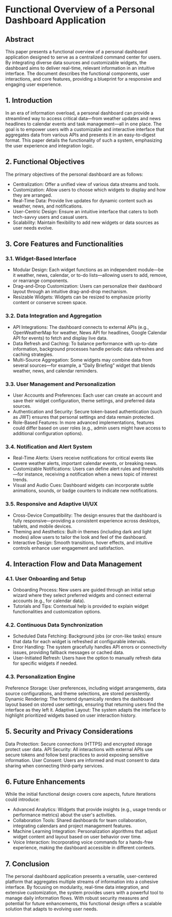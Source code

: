 # Functional Overview of a Personal Dashboard Application

## Abstract

This paper presents a functional overview of a personal dashboard application designed to serve as a centralized command center for users. By integrating diverse data sources and customizable widgets, the dashboard aims to deliver real-time, relevant information in an intuitive interface. The document describes the functional components, user interactions, and core features, providing a blueprint for a responsive and engaging user experience.

## 1. Introduction

In an era of information overload, a personal dashboard can provide a streamlined way to access critical data—from weather updates and news headlines to calendar events and task management—all in one place. The goal is to empower users with a customizable and interactive interface that aggregates data from various APIs and presents it in an easy-to-digest format. This paper details the functionality of such a system, emphasizing the user experience and integration logic.

## 2. Functional Objectives

The primary objectives of the personal dashboard are as follows:

* Centralization: Offer a unified view of various data streams and tools.
* Customization: Allow users to choose which widgets to display and how they are arranged.
* Real-Time Data: Provide live updates for dynamic content such as weather, news, and notifications.
* User-Centric Design: Ensure an intuitive interface that caters to both tech-savvy users and casual users.
* Scalability: Maintain flexibility to add new widgets or data sources as user needs evolve.

## 3. Core Features and Functionalities

### 3.1. Widget-Based Interface

* Modular Design: Each widget functions as an independent module—be it weather, news, calendar, or to-do lists—allowing users to add, remove, or rearrange components.
* Drag-and-Drop Customization: Users can personalize their dashboard layout through an intuitive drag-and-drop mechanism.
* Resizable Widgets: Widgets can be resized to emphasize priority content or conserve screen space.

### 3.2. Data Integration and Aggregation

* API Integrations: The dashboard connects to external APIs (e.g., OpenWeatherMap for weather, News API for headlines, Google Calendar API for events) to fetch and display live data.
* Data Refresh and Caching: To balance performance with up-to-date information, background processes handle periodic data refreshes and caching strategies.
* Multi-Source Aggregation: Some widgets may combine data from several sources—for example, a “Daily Briefing” widget that blends weather, news, and calendar reminders.

### 3.3. User Management and Personalization

* User Accounts and Preferences: Each user can create an account and save their widget configuration, theme settings, and preferred data sources.
* Authentication and Security: Secure token-based authentication (such as JWT) ensures that personal settings and data remain protected.
* Role-Based Features: In more advanced implementations, features could differ based on user roles (e.g., admin users might have access to additional configuration options).

### 3.4. Notification and Alert System

* Real-Time Alerts: Users receive notifications for critical events like severe weather alerts, important calendar events, or breaking news.
* Customizable Notifications: Users can define alert rules and thresholds—for instance, receiving a notification when a news topic of interest trends.
* Visual and Audio Cues: Dashboard widgets can incorporate subtle animations, sounds, or badge counters to indicate new notifications.

### 3.5. Responsive and Adaptive UI/UX

* Cross-Device Compatibility: The design ensures that the dashboard is fully responsive—providing a consistent experience across desktops, tablets, and mobile devices.
* Theming and Aesthetics: Built-in themes (including dark and light modes) allow users to tailor the look and feel of the dashboard.
* Interactive Design: Smooth transitions, hover effects, and intuitive controls enhance user engagement and satisfaction.

## 4. Interaction Flow and Data Management

### 4.1. User Onboarding and Setup

* Onboarding Process: New users are guided through an initial setup wizard where they select preferred widgets and connect external accounts (e.g., for calendar data).
* Tutorials and Tips: Contextual help is provided to explain widget functionalities and customization options.

### 4.2. Continuous Data Synchronization

* Scheduled Data Fetching: Background jobs (or cron-like tasks) ensure that data for each widget is refreshed at configurable intervals.
* Error Handling: The system gracefully handles API errors or connectivity issues, providing fallback messages or cached data.
* User-Initiated Refresh: Users have the option to manually refresh data for specific widgets if needed.

### 4.3. Personalization Engine

Preference Storage:
User preferences, including widget arrangements, data source configurations, and theme selections, are stored persistently.
Dynamic Rendering:
The frontend dynamically renders the dashboard layout based on stored user settings, ensuring that returning users find the interface as they left it.
Adaptive Layout:
The system adapts the interface to highlight prioritized widgets based on user interaction history.

## 5. Security and Privacy Considerations

Data Protection:
Secure connections (HTTPS) and encrypted storage protect user data.
API Security:
All interactions with external APIs use secure tokens and follow best practices to avoid exposing sensitive information.
User Consent:
Users are informed and must consent to data sharing when connecting third-party services.

## 6. Future Enhancements

While the initial functional design covers core aspects, future iterations could introduce:

* Advanced Analytics: Widgets that provide insights (e.g., usage trends or performance metrics) about the user's activities.
* Collaboration Tools: Shared dashboards for team collaboration, integrating calendars and project management features.
* Machine Learning Integration: Personalization algorithms that adjust widget content and layout based on user behavior over time.
* Voice Interaction: Incorporating voice commands for a hands-free experience, making the dashboard accessible in different contexts.

## 7. Conclusion

The personal dashboard application presents a versatile, user-centered platform that aggregates multiple streams of information into a cohesive interface. By focusing on modularity, real-time data integration, and extensive customization, the system provides users with a powerful tool to manage daily information flows. With robust security measures and potential for future enhancements, this functional design offers a scalable solution that adapts to evolving user needs.